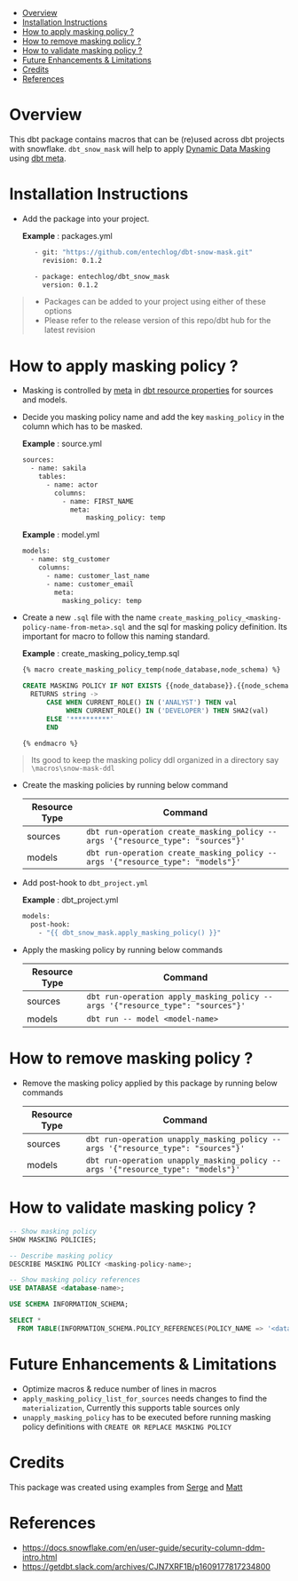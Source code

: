 - [Overview](#overview)
- [Installation Instructions](#installation-instructions)
- [How to apply masking policy ?](#how-to-apply-masking-policy-)
- [How to remove masking policy ?](#how-to-remove-masking-policy-)
- [How to validate masking policy ?](#how-to-validate-masking-policy-)
- [Future Enhancements & Limitations](#future-enhancements--limitations)
- [Credits](#credits)
- [References](#references)

# Overview
This dbt package contains macros that can be (re)used across dbt projects with snowflake. `dbt_snow_mask` will help to apply [Dynamic Data Masking](https://docs.snowflake.com/en/user-guide/security-column-ddm-use.html) using [dbt meta](https://docs.getdbt.com/reference/resource-properties/meta).

# Installation Instructions

- Add the package into your project.

  **Example** : packages.yml

  ```bash
     - git: "https://github.com/entechlog/dbt-snow-mask.git"
       revision: 0.1.2
  ```

  ```bash
     - package: entechlog/dbt_snow_mask
       version: 0.1.2
  ```

> - Packages can be added to your project using either of these options
> - Please refer to the release version of this repo/dbt hub for the latest revision

# How to apply masking policy ?

- Masking is controlled by [meta](https://docs.getdbt.com/reference/resource-properties/meta) in [dbt resource properties](https://docs.getdbt.com/reference/declaring-properties) for sources and models. 

- Decide you masking policy name and add the key `masking_policy` in the column which has to be masked.
  
  **Example** : source.yml

  ```bash
  sources:
    - name: sakila
      tables:
        - name: actor
          columns:
            - name: FIRST_NAME
              meta:
                  masking_policy: temp
  ```
  
  **Example** : model.yml
  ```bash
  models:
    - name: stg_customer
      columns:
        - name: customer_last_name
        - name: customer_email
          meta:
            masking_policy: temp
  ```

- Create a new `.sql` file with the name `create_masking_policy_<masking-policy-name-from-meta>.sql` and the sql for masking policy definition. Its important for macro to follow this naming standard.
  
  **Example** : create_masking_policy_temp.sql

  ```sql
  {% macro create_masking_policy_temp(node_database,node_schema) %}

  CREATE MASKING POLICY IF NOT EXISTS {{node_database}}.{{node_schema}}.temp AS (val string) 
    RETURNS string ->
        CASE WHEN CURRENT_ROLE() IN ('ANALYST') THEN val 
             WHEN CURRENT_ROLE() IN ('DEVELOPER') THEN SHA2(val)
        ELSE '**********'
        END

  {% endmacro %}
  ```

> Its good to keep the masking policy ddl organized in a directory say `\macros\snow-mask-ddl`

- Create the masking policies by running below command  

  
  | Resource Type | Command                                                                         |
  | ------------- | ------------------------------------------------------------------------------- |
  | sources       | `dbt run-operation create_masking_policy --args '{"resource_type": "sources"}'` |
  | models        | `dbt run-operation create_masking_policy --args '{"resource_type": "models"}'`  |

- Add post-hook to `dbt_project.yml`
  
  **Example** : dbt_project.yml

  ```bash
  models:
    post-hook: 
      - "{{ dbt_snow_mask.apply_masking_policy() }}"
  ```

- Apply the masking policy by running below commands  


  | Resource Type | Command                                                                        |
  | ------------- | ------------------------------------------------------------------------------ |
  | sources       | `dbt run-operation apply_masking_policy --args '{"resource_type": "sources"}'` |
  | models        | `dbt run -- model <model-name>`                                                |

# How to remove masking policy ?

- Remove the masking policy applied by this package by running below commands  


  | Resource Type | Command                                                                          |
  | ------------- | -------------------------------------------------------------------------------- |
  | sources       | `dbt run-operation unapply_masking_policy --args '{"resource_type": "sources"}'` |
  | models        | `dbt run-operation unapply_masking_policy --args '{"resource_type": "models"}'`  |

# How to validate masking policy ?

```sql
-- Show masking policy
SHOW MASKING POLICIES;

-- Describe masking policy
DESCRIBE MASKING POLICY <masking-policy-name>;

-- Show masking policy references
USE DATABASE <database-name>;

USE SCHEMA INFORMATION_SCHEMA;

SELECT *
  FROM TABLE(INFORMATION_SCHEMA.POLICY_REFERENCES(POLICY_NAME => '<database-name>.<schema-name>.<masking-policy-name>'));
```

# Future Enhancements & Limitations
- Optimize macros & reduce number of lines in macros
- `apply_masking_policy_list_for_sources` needs changes to find the `materialization`, Currently this supports table sources only 
- `unapply_masking_policy` has to be executed before running masking policy definitions with `CREATE OR REPLACE MASKING POLICY`

# Credits
This package was created using examples from [Serge](https://www.linkedin.com/in/serge-gekker-912b9928/) and [Matt](https://www.linkedin.com/in/matt-winkler-4024263a/)

# References
- https://docs.snowflake.com/en/user-guide/security-column-ddm-intro.html
- https://getdbt.slack.com/archives/CJN7XRF1B/p1609177817234800
